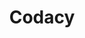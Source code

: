 ---
blog: https://www.codacy.com/blog
git: https://github.com/codacy
guide: https://www.codacy.com/landing-page-assets/images/codacy-logo.svg
linkedin: https://linkedin.com/company/codacy
logohandle: codacy
sort: codacy
title: Codacy
twitter: https://x.com/codacy
website: https://www.codacy.com/
---